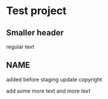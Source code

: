 # Test project

## Smaller header
regular text

## NAME
added before staging
update
copyright

add some more text
and more text